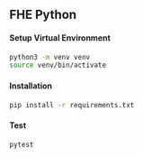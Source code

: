 ## FHE Python

#### Setup Virtual Environment

```bash
python3 -m venv venv
source venv/bin/activate
```

#### Installation

```bash
pip install -r requirements.txt
```

#### Test

```bash
pytest
```